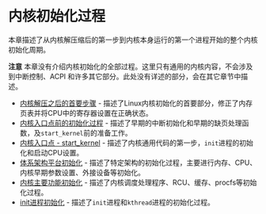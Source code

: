 # 内核初始化过程

本章描述了从内核解压缩后的第一步到内核本身运行的第一个进程开始的整个内核初始化周期。

**注意** 本章没有介绍内核初始化的全部过程。这里只有通用的内核内容，不会涉及到中断控制、ACPI 和许多其它部分。此处没有详述的部分，会在其它章节中描述。

* [内核解压之后的首要步骤](02-initialization-1.md) - 描述了Linux内核初始化的首要部分，修正了内存页表并将CPU中的寄存器设置在正确状态。
* [内核入口点前的初始化过程](02-initialization-2.md) - 描述了早期的中断初始化和早期的缺页处理函数，及`start_kernel`前的准备工作。
* [内核入口点 - start_kernel](02-initialization-3.md) - 描述了内核通用代码的第一步，`init`进程的初始化和启动CPU设置。
* [体系架构平台初始化](02-initialization-4.md) - 描述了特定架构的初始化过程，主要进行内存、CPU、内核早期参数设置、外接设备等初始化。
* [内核主要功能初始化](02-initialization-5.md) - 描述了内核调度处理程序、RCU、缓存、procfs等初始化过程。
* [init进程初始化](linux-initialization-10.md) - 描述了`init`进程和`kthread`进程的初始化过程。
